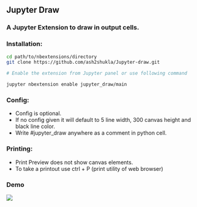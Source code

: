 ## Jupyter Draw

### A Jupyter Extension to draw in output cells.

### Installation:
```bash
cd path/to/nbextensions/directory
git clone https://github.com/ash2shukla/Jupyter-draw.git

# Enable the extension from Jupyter panel or use following command

jupyter nbextension enable jupyter_draw/main

```

### Config:
- Config is optional.
- If no config given it will default to 5 line width, 300 canvas height and black line color.
- Write #jupyter_draw anywhere as a comment in python cell.

### Printing:
- Print Preview does not show canvas elements.
- To take a printout use ctrl + P (print utility of  web browser)

### Demo
![](assets/demo.gif)
